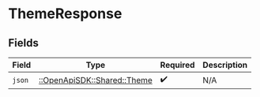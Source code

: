 # ThemeResponse


## Fields

| Field                                                       | Type                                                        | Required                                                    | Description                                                 |
| ----------------------------------------------------------- | ----------------------------------------------------------- | ----------------------------------------------------------- | ----------------------------------------------------------- |
| `json`                                                      | [::OpenApiSDK::Shared::Theme](../../models/shared/theme.md) | :heavy_check_mark:                                          | N/A                                                         |